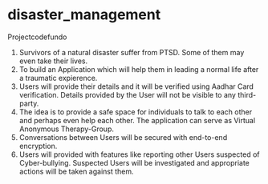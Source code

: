 # disaster_management
Projectcodefundo
1. Survivors of a natural disaster suffer from PTSD. Some of them may even take their lives.
2. To build an Application which will help them in leading a normal life after a traumatic expierence.
3. Users will provide their details and it will be verified using Aadhar Card verification. Details provided by the User will not be visible to any third-party.
4. The idea is to provide a safe space for individuals to talk to each other and perhaps even help each other. The application can serve as Virtual Anonymous Therapy-Group.
5. Conversations between Users will be secured with end-to-end encryption.
6. Users will provided with features like reporting other Users suspected of Cyber-bullying. Suspected Users will be investigated and appropriate actions will be taken against them.
